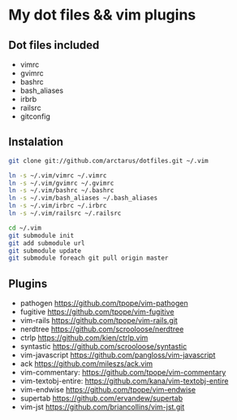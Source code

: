 My dot files && vim plugins
===========================

Dot files included
------------------

* vimrc
* gvimrc
* bashrc
* bash_aliases
* irbrb
* railsrc
* gitconfig

Instalation
-----------

````bash
git clone git://github.com/arctarus/dotfiles.git ~/.vim

ln -s ~/.vim/vimrc ~/.vimrc
ln -s ~/.vim/gvimrc ~/.gvimrc
ln -s ~/.vim/bashrc ~/.bashrc
ln -s ~/.vim/bash_aliases ~/.bash_aliases
ln -s ~/.vim/irbrc ~/.irbrc
ln -s ~/.vim/railsrc ~/.railsrc

cd ~/.vim
git submodule init
git add submodule url
git submodule update
git submodule foreach git pull origin master
````

Plugins
-------
* pathogen https://github.com/tpope/vim-pathogen
* fugitive https://github.com/tpope/vim-fugitive
* vim-rails https://github.com/tpope/vim-rails.git
* nerdtree https://github.com/scrooloose/nerdtree
* ctrlp https://github.com/kien/ctrlp.vim
* syntastic https://github.com/scrooloose/syntastic
* vim-javascript https://github.com/pangloss/vim-javascript
* ack https://github.com/mileszs/ack.vim
* vim-commentary: https://github.com/tpope/vim-commentary
* vim-textobj-entire: https://github.com/kana/vim-textobj-entire
* vim-endwise https://github.com/tpope/vim-endwise
* supertab https://github.com/ervandew/supertab
* vim-jst https://github.com/briancollins/vim-jst.git
